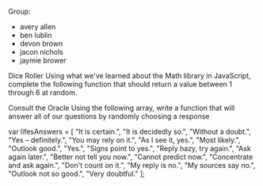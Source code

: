 Group:
- avery allen
- ben lublin
- devon brown
- jacon nichols
- jaymie brower

Dice Roller
Using what we've learned about the Math library in JavaScript, complete the following function that should return a value between 1 through 6 at random.

Consult the Oracle
Using the following array, write a function that will answer all of our questions by randomly choosing a response

var lifesAnswers = [
    "It is certain.",
    "It is decidedly so.",
    "Without a doubt.",
    "Yes – definitely.",
    "You may rely on it.",
    "As I see it, yes.",
    "Most likely.",
    "Outlook good.",
    "Yes.",
    "Signs point to yes.",
    "Reply hazy, try again.",
    "Ask again later.",
    "Better not tell you now.",
    "Cannot predict now.",
    "Concentrate and ask again.",
    "Don't count on it.",
    "My reply is no.",
    "My sources say no.",
    "Outlook not so good.",
    "Very doubtful."
];
